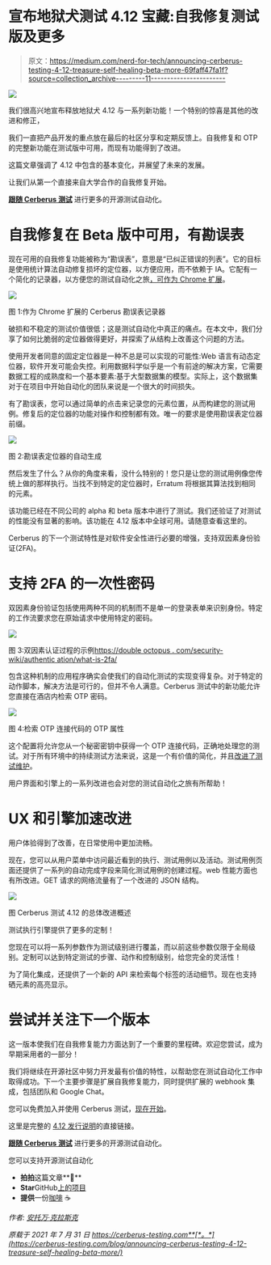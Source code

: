 # 宣布地狱犬测试 4.12 宝藏:自我修复测试版及更多

> 原文：<https://medium.com/nerd-for-tech/announcing-cerberus-testing-4-12-treasure-self-healing-beta-more-69faff47fa1f?source=collection_archive---------11----------------------->

![](img/9278985b9ea1c532daa7069e18582a08.png)

我们很高兴地宣布释放地狱犬 4.12 与一系列新功能！一个特别的惊喜是其他的改进和修正，

我们一直把产品开发的重点放在最后的社区分享和定期反馈上。自我修复和 OTP 的完整新功能在测试版中可用，而现有功能得到了改进。

这篇文章强调了 4.12 中包含的基本变化，并展望了未来的发展。

让我们从第一个直接来自大学合作的自我修复开始。

[**跟随 Cerberus 测试**](https://cerberus-testing.com/follow) 进行更多的开源测试自动化。

# 自我修复在 Beta 版中可用，有勘误表

现在可用的自我修复功能被称为“勘误表”，意思是“已纠正错误的列表”。它的目标是使用统计算法自动修复损坏的定位器，以方便应用，而不依赖于 IA。它配有一个简化的记录器，以方便您的测试自动化之旅[，可作为 Chrome 扩展](https://chrome.google.com/webstore/detail/cerberus-extension/cfgifhmddmhbdndfceikcigagacjfepl?hl=en)。

![](img/8315ca7ff536ad936597e9e1f53bd23c.png)

图 1:作为 Chrome 扩展的 Cerberus 勘误表记录器

破损和不稳定的测试价值很低；这是测试自动化中真正的痛点。在本文中，我们分享了如何比脆弱的定位器做得更好，并探索了从结构上改善这个问题的方法。

使用开发者同意的固定定位器是一种不总是可以实现的可能性:Web 语言有动态定位器，软件开发可能会失控。利用数据科学似乎是一个有前途的解决方案，它需要数据工程的成熟度和一个基本要素:基于大型数据集的模型。实际上，这个数据集对于在项目中开始自动化的团队来说是一个很大的时间损失。

有了勘误表，您可以通过简单的点击来记录您的元素位置，从而构建您的测试用例。修复后的定位器的功能对操作和控制都有效。唯一的要求是使用勘误表定位器前缀。

![](img/e7c5ee26fa8fe773bfb09bcc99f3d90d.png)

图 2:勘误表定位器的自动生成

然后发生了什么？从你的角度来看，没什么特别的！您只是让您的测试用例像您传统上做的那样执行。当找不到特定的定位器时，Erratum 将根据其算法找到相同的元素。

该功能已经在不同公司的 alpha 和 beta 版本中进行了测试。我们还验证了对测试的性能没有显著的影响。该功能在 4.12 版本中全球可用。请随意查看这里的。

Cerberus 的下一个测试特性是对软件安全性进行必要的增强，支持双因素身份验证(2FA)。

# 支持 2FA 的一次性密码

双因素身份验证包括使用两种不同的机制而不是单一的登录表单来识别身份。特定的工作流要求您在原始请求中使用特定的密码。

![](img/9cbe8a08bbc5535ac2df6c9c74800483.png)

图 3:双因素认证过程的示例[https://double octopus . com/security-wiki/authentic ation/what-is-2fa/](https://doubleoctopus.com/security-wiki/authentication/what-is-2fa/)

包含这种机制的应用程序确实会使我们的自动化测试的实现变得复杂。对于特定的动作脚本，解决方法是可行的，但并不令人满意。Cerberus 测试中的新功能允许您直接在酒店内检索 OTP 密码。

![](img/dffb52b64539e709e3cc400774b36c95.png)

图 4:检索 OTP 连接代码的 OTP 属性

这个配置将允许您从一个秘密密钥中获得一个 OTP 连接代码，正确地处理您的测试。对于所有环境中的持续测试方法来说，这是一个有价值的简化，并且[改进了测试维护](https://cerberus-testing.com/blog/this-is-how-to-implement-maintainable-automated-tests/)。

用户界面和引擎上的一系列改进也会对您的测试自动化之旅有所帮助！

# UX 和引擎加速改进

用户体验得到了改善，在日常使用中更加流畅。

现在，您可以从用户菜单中访问最近看到的执行、测试用例以及活动。测试用例页面还提供了一系列的自动完成字段来简化测试用例的创建过程。web 性能方面也有所改进。GET 请求的网络流量有了一个改进的 JSON 结构。

![](img/9b11889cf60c8da93a68fe8c4b98e5c3.png)

图 Cerberus 测试 4.12 的总体改进概述

测试执行引擎提供了更多的定制！

您现在可以将一系列参数作为测试级别进行覆盖，而以前这些参数仅限于全局级别。定制可以达到特定测试的步骤、动作和控制级别，给您完全的灵活性！

为了简化集成，还提供了一个新的 API 来检索每个标签的活动细节。现在也支持硒元素的高亮显示。

# 尝试并关注下一个版本

这一版本使我们在自我修复能力方面达到了一个重要的里程碑。欢迎您尝试，成为早期采用者的一部分！

我们将继续在开源社区中努力开发最有价值的特性，以帮助您在测试自动化工作中取得成功。下一个主要步骤是扩展自我修复能力，同时提供扩展的 webhook 集成，包括团队和 Google Chat。

您可以免费加入并使用 Cerberus 测试，[现在开始](https://cerberus-testing.com/start/)。

这里是完整的 [4.12 发行说明](https://github.com/cerberustesting/cerberus-source/releases/tag/cerberus-testing-4.12)的直接链接。

[**跟随 Cerberus 测试**](https://cerberus-testing.com/follow) 进行更多的开源测试自动化。

您可以支持开源测试自动化

*   **拍拍**这篇文章**👏**
*   **Star**GitHub[上的项目](https://github.com/cerberustesting/cerberus-source/)
*   **提供**一份[咖啡](https://www.buymeacoffee.com/CerberusTesting) ☕

*作者:* [*安托万·克拉斯克*](https://twitter.com/acraske_)

*原载于 2021 年 7 月 31 日 https://cerberus-testing.com**[*。*](https://cerberus-testing.com/blog/announcing-cerberus-testing-4-12-treasure-self-healing-beta-more/)*
